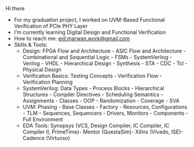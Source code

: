 Hi there

- For my graduation project, I worked on UVM-Based Functional Verification of PCIe PHY Layer
- I’m currently learning Digital Design and Functional Verification
- How to reach me: eid.marwan.work@gmail.com
- Skills & Tools:
  * Design: FPGA Flow and Architecture - ASIC Flow and Architecture - Combinational and Sequential Logic - FSMs - SystemVerilog - Verilog - VHDL - Hierarchical Design - Synthesis - STA - CDC - Tcl - Physical Design
  * Verification Basics: Testing Concepts - Verification Flow - Verification Planning
  * SystemVerilog: Data Types - Process Blocks - Hierarchical Structures - Compiler Directives - Scheduling Semantics - Assignments - Classes - OOP - Randomization - Coverage - SVA
  * UVM: Phasing - Base Classes - Factory - Resources, Configurations - TLM - Sequences, Sequencers - Drivers, Monitors - Components - Full Environment
  * EDA Tools: Synopsys (VCS, Design Compiler, IC Compiler, IC Compiler II, PrimeTime)- Mentor (QuestaSim)- Xilinx (Vivado, ISE)- Cadence (Virtuoso)
